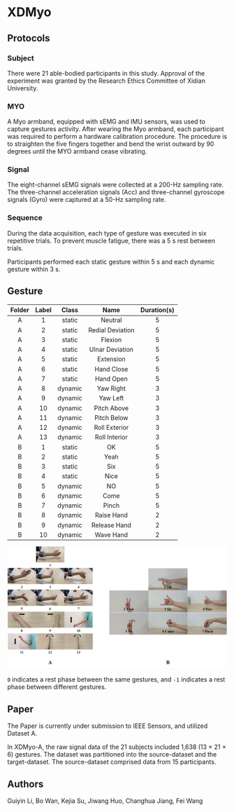 # XDMyo

## Protocols

### Subject

There were 21 able-bodied participants in this study. Approval of the experiment was granted by the Research Ethics Committee of Xidian University.

### MYO

A Myo armband, equipped with sEMG and IMU sensors, was used to capture gestures activity. After wearing the Myo armband, each participant was required to perform a hardware calibration procedure. The procedure is to straighten the five fingers together and bend the wrist outward by 90 degrees until the MYO armband cease vibrating.

### Signal

The eight-channel sEMG signals were collected at a 200-Hz sampling rate. The three-channel acceleration signals (Acc) and three-channel gyroscope signals (Gyro) were captured at a 50-Hz sampling rate.

### Sequence

During the data acquisition, each type of gesture was executed in six repetitive trials. To prevent muscle fatigue, there was a 5 s rest between trials.

Participants performed each static gesture within 5 s and each dynamic gesture within 3 s.

## Gesture

| Folder | Label | Class |      Name      |Duration(s)|
|:------:|:-----:|:-----:|:--------------:|:---------:|
| A      |   1   |static |Neutral         |     5     |
| A      |   2   |static |Redial Deviation|     5     |
| A      |   3   |static |Flexion         |     5     |
| A      |   4   |static |Ulnar Deviation |     5     |
| A      |   5   |static |Extension       |     5     |
| A      |   6   |static |Hand Close      |     5     |
| A      |   7   |static |Hand Open       |     5     |
| A      |   8   |dynamic|Yaw Right       |     3     |
| A      |   9   |dynamic|Yaw Left        |     3     |
| A      |   10  |dynamic|Pitch Above     |     3     |
| A      |   11  |dynamic|Pitch Below     |     3     |
| A      |   12  |dynamic|Roll Exterior   |     3     |
| A      |   13  |dynamic|Roll Interior   |     3     |
| B      |   1   |static |OK              |     5     |
| B      |   2   |static |Yeah            |     5     |
| B      |   3   |static |Six             |     5     |
| B      |   4   |static |Nice            |     5     |
| B      |   5   |dynamic|NO              |     5     |
| B      |   6   |dynamic|Come            |     5     |
| B      |   7   |dynamic|Pinch           |     5     |
| B      |   8   |dynamic|Raise Hand      |     2     |
| B      |   9   |dynamic|Release Hand    |     2     |
| B      |   10   |dynamic|Wave Hand      |     2     |

![picture](./picture/gesture.png)

`0` indicates a rest phase between the same gestures, and `-1` indicates a rest phase between different gestures.

## Paper

The Paper is currently under submission to IEEE Sensors, and utilized Dataset A.

In XDMyo-A, the raw signal data of the 21 subjects included 1,638 (13 × 21 × 6) gestures. The dataset was partitioned into the source-dataset and the target-dataset. The source-dataset comprised data from 15 participants.

## Authors

Guiyin Li, Bo Wan, Kejia Su, Jiwang Huo, Changhua Jiang, Fei Wang
